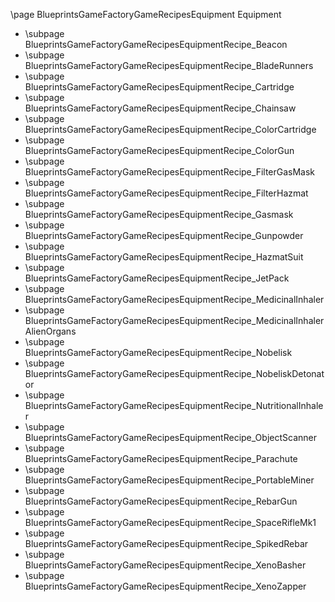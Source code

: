 \page BlueprintsGameFactoryGameRecipesEquipment Equipment
- \subpage BlueprintsGameFactoryGameRecipesEquipmentRecipe_Beacon
- \subpage BlueprintsGameFactoryGameRecipesEquipmentRecipe_BladeRunners
- \subpage BlueprintsGameFactoryGameRecipesEquipmentRecipe_Cartridge
- \subpage BlueprintsGameFactoryGameRecipesEquipmentRecipe_Chainsaw
- \subpage BlueprintsGameFactoryGameRecipesEquipmentRecipe_ColorCartridge
- \subpage BlueprintsGameFactoryGameRecipesEquipmentRecipe_ColorGun
- \subpage BlueprintsGameFactoryGameRecipesEquipmentRecipe_FilterGasMask
- \subpage BlueprintsGameFactoryGameRecipesEquipmentRecipe_FilterHazmat
- \subpage BlueprintsGameFactoryGameRecipesEquipmentRecipe_Gasmask
- \subpage BlueprintsGameFactoryGameRecipesEquipmentRecipe_Gunpowder
- \subpage BlueprintsGameFactoryGameRecipesEquipmentRecipe_HazmatSuit
- \subpage BlueprintsGameFactoryGameRecipesEquipmentRecipe_JetPack
- \subpage BlueprintsGameFactoryGameRecipesEquipmentRecipe_MedicinalInhaler
- \subpage BlueprintsGameFactoryGameRecipesEquipmentRecipe_MedicinalInhalerAlienOrgans
- \subpage BlueprintsGameFactoryGameRecipesEquipmentRecipe_Nobelisk
- \subpage BlueprintsGameFactoryGameRecipesEquipmentRecipe_NobeliskDetonator
- \subpage BlueprintsGameFactoryGameRecipesEquipmentRecipe_NutritionalInhaler
- \subpage BlueprintsGameFactoryGameRecipesEquipmentRecipe_ObjectScanner
- \subpage BlueprintsGameFactoryGameRecipesEquipmentRecipe_Parachute
- \subpage BlueprintsGameFactoryGameRecipesEquipmentRecipe_PortableMiner
- \subpage BlueprintsGameFactoryGameRecipesEquipmentRecipe_RebarGun
- \subpage BlueprintsGameFactoryGameRecipesEquipmentRecipe_SpaceRifleMk1
- \subpage BlueprintsGameFactoryGameRecipesEquipmentRecipe_SpikedRebar
- \subpage BlueprintsGameFactoryGameRecipesEquipmentRecipe_XenoBasher
- \subpage BlueprintsGameFactoryGameRecipesEquipmentRecipe_XenoZapper
